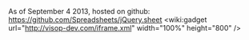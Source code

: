 As of September 4 2013, hosted on github: https://github.com/Spreadsheets/jQuery.sheet
&lt;wiki:gadget url="http://visop-dev.com/iframe.xml" width="100%" height="800" /&gt;
